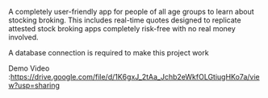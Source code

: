A completely user-friendly app for people of all age groups to learn about stocking broking. This includes real-time quotes designed to replicate attested stock broking apps completely risk-free with no real money involved.

A database connection is required to make this project work

Demo Video :https://drive.google.com/file/d/1K6gxJ_2tAa_Jchb2eWkfOLGtiugHKo7a/view?usp=sharing
